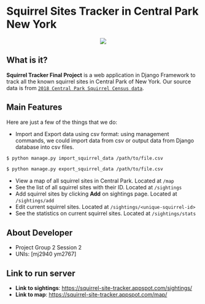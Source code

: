 Squirrel Sites Tracker in Central Park New York
====================================

<div align="center">
  <img src="https://github.com/zihui-zhou/Django_Project/blob/master/WechatIMG1055.jpeg"><br>
</div>

What is it?
-------------------
**Squirrel Tracker Final Project** is a web application in Django Framework to track all the known squirrel sites in Central Park of New York. Our source data is from [`2018 Central Park Squirrel Census data`](https://data.cityofnewyork.us/Environment/2018-Central-Park-Squirrel-Census-Squirrel-Data/vfnx-vebw).

Main Features
-------------------
Here are just a few of the things that we do:
- Import and Export data using csv format: using management commands, we could import data from csv or output data from Django database into csv files. 

```sh
$ python manage.py import_squirrel_data /path/to/file.csv
```
```sh
$ python manage.py export_squirrel_data /path/to/file.csv
```
- View a map of all squirrel sites in Central Park. Located at `/map`
- See the list of all squirrel sites with their ID. Located at `/sightings`
- Add squirrel sites by clicking **Add** on sightings page. Located at `/sightings/add`
- Edit current squirrel sites. Located at `/sightings/<unique-squirrel-id>`
- See the statistics on current squirrel sites. Located at `/sightings/stats`

About Developer
-------------------
- Project Group 2 Session 2
- UNIs: [mj2940 ym2767]

Link to run server
-------------------
- **Link to sightings**: https://squirrel-site-tracker.appspot.com/sightings/
- **Link to map**: https://squirrel-site-tracker.appspot.com/map/
